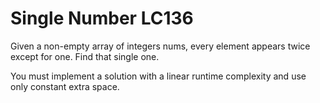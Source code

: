 # Single Number LC136

Given a non-empty array of integers nums, every element appears twice except for one. Find that single one.

You must implement a solution with a linear runtime complexity and use only constant extra space.